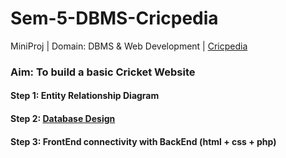 # Sem-5-DBMS-Cricpedia
 MiniProj | Domain: DBMS & Web Development | [Cricpedia](https://cricpedia-by-infy.000webhostapp.com)

### Aim: To build a basic Cricket Website

#### Step 1: Entity Relationship Diagram

#### Step 2: [Database Design](cricpedia.sql)

#### Step 3: FrontEnd connectivity with BackEnd (html + css + php)
